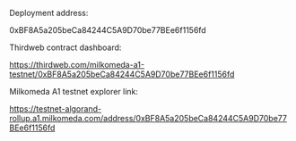 Deployment address:

0xBF8A5a205beCa84244C5A9D70be77BEe6f1156fd

Thirdweb contract dashboard: 

https://thirdweb.com/milkomeda-a1-testnet/0xBF8A5a205beCa84244C5A9D70be77BEe6f1156fd

Milkomeda A1 testnet explorer link: 

https://testnet-algorand-rollup.a1.milkomeda.com/address/0xBF8A5a205beCa84244C5A9D70be77BEe6f1156fd
